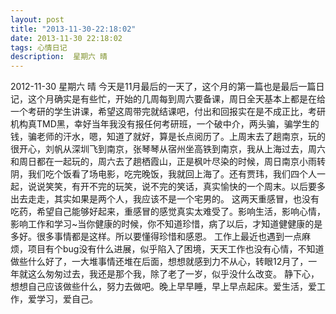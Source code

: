 ```yaml
---
layout: post
title: "2013-11-30-22:18:02"
date: 2013-11-30 22:18:02
tags: 心情日记
description:  星期六 晴
---
```

2012-11-30 星期六 晴 
	今天是11月最后的一天了，这个月的第一篇也是最后一篇日记，这个月确实是有些忙，开始的几周每到周六要备课，周日全天基本上都是在给一个考研的学生讲课，希望这周带完就结课吧，付出和回报实在是不成正比，考研机构真TMD黑，幸好当年我没有报任何考研班，一个破中介，两头骗，骗学生的钱，骗老师的汗水，嗯，知道了就好，算是长点阅历了。上周末去了趟南京，玩的很开心，刘帆从深圳飞到南京，张琴琴从宿州坐高铁到南京，我从上海过去，周六和周日都在一起玩的，周六去了趟栖霞山，正是枫叶尽染的时候，周日南京小雨转阴，我们吃个饭看了场电影，吃完晚饭，我就回上海了。还有贾玮，我们四个人一起，说说笑笑，有开不完的玩笑，说不完的笑话，真实愉快的一个周末。以后要多出去走走，其实如果是两个人，我应该不是一个宅男的。
这两天重感冒，也没有吃药，希望自己能够好起来，重感冒的感觉真实太难受了。影响生活，影响心情，影响工作和学习~当你健康的时候，你不知道珍惜，病了以后，才知道健健康的是多好。很多事情都是这样。所以要懂得珍惜和感恩。
工作上最近也遇到一点麻烦，项目有个bug没有什么进展，似乎陷入了困境，天天工作也没有心情，不知道做些什么好了，一大堆事情还堆在后面，想想就感到力不从心，转眼12月了，一年就这么匆匆过去，我还是那个我，除了老了一岁，似乎没什么改变。
静下心，想想自己应该做些什么，努力去做吧。晚上早早睡，早上早点起床。爱生活，爱工作，爱学习，爱自己。

